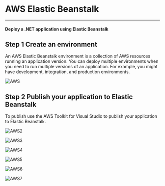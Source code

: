 # AWS Elastic Beanstalk
***
#### Deploy a .NET application using Elastic Beanstalk

## Step 1 Create an environment 

An AWS Elastic Beanstalk environment is a collection of AWS resources running an application version. You can deploy multiple environments when you need to run multiple versions of an application. For example, you might have development, integration, and production environments.

![AWS](https://user-images.githubusercontent.com/34166599/108118240-0b1a8b80-706c-11eb-90f8-fc0e71921826.JPG)

## Step 2 Publish your application to Elastic Beanstalk

To publish use the AWS Toolkit for Visual Studio to publish your application to Elastic Beanstalk.

![AWS2](https://user-images.githubusercontent.com/34166599/108130735-21c9de00-707e-11eb-8cca-8896a391f45c.JPG)

![AWS3](https://user-images.githubusercontent.com/34166599/108130888-5ccc1180-707e-11eb-8b73-f91dd5b7acd4.JPG)

![AWS4](https://user-images.githubusercontent.com/34166599/108130909-69506a00-707e-11eb-803b-216a60135ad9.JPG)

![AWS5](https://user-images.githubusercontent.com/34166599/108131327-19be6e00-707f-11eb-87fe-161bd635bb2b.JPG)

![AWS6](https://user-images.githubusercontent.com/34166599/108131348-217e1280-707f-11eb-8337-c704e45c0b26.JPG)

![AWS7](https://user-images.githubusercontent.com/34166599/108131378-2b077a80-707f-11eb-84fe-59e4ee409831.JPG)
